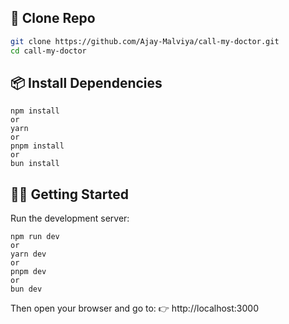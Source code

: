 ## 🚀 Clone Repo

```bash
git clone https://github.com/Ajay-Malviya/call-my-doctor.git
cd call-my-doctor
```

## 📦 Install Dependencies

```
npm install
or
yarn
or
pnpm install
or
bun install
```

## 🏃‍♂️ Getting Started

Run the development server:

```
npm run dev
or
yarn dev
or
pnpm dev
or
bun dev
```

Then open your browser and go to:
👉 http://localhost:3000
